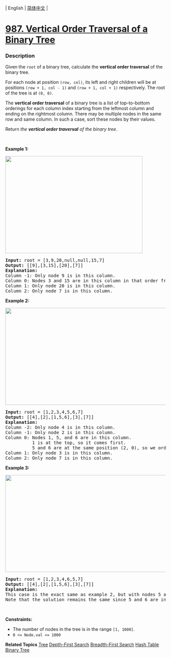 | English | [简体中文](README.md) |

# [987. Vertical Order Traversal of a Binary Tree](https://leetcode-cn.com/problems/vertical-order-traversal-of-a-binary-tree)
 ### Description
<p>Given the <code>root</code> of a binary tree, calculate the <strong>vertical order traversal</strong> of the binary tree.</p>

<p>For each node at position <code>(row, col)</code>, its left and right children will be at positions <code>(row + 1, col - 1)</code> and <code>(row + 1, col + 1)</code> respectively. The root of the tree is at <code>(0, 0)</code>.</p>

<p>The <strong>vertical order traversal</strong> of a binary tree is a list of top-to-bottom orderings for each column index starting from the leftmost column and ending on the rightmost column. There may be multiple nodes in the same row and same column. In such a case, sort these nodes by their values.</p>

<p>Return <em>the <strong>vertical order traversal</strong> of the binary tree</em>.</p>

<p>&nbsp;</p>
<p><strong>Example 1:</strong></p>
<img alt="" src="https://assets.leetcode.com/uploads/2021/01/29/vtree1.jpg" style="width: 431px; height: 304px;" />
<pre>
<strong>Input:</strong> root = [3,9,20,null,null,15,7]
<strong>Output:</strong> [[9],[3,15],[20],[7]]
<strong>Explanation:</strong>
Column -1: Only node 9 is in this column.
Column 0: Nodes 3 and 15 are in this column in that order from top to bottom.
Column 1: Only node 20 is in this column.
Column 2: Only node 7 is in this column.</pre>

<p><strong>Example 2:</strong></p>
<img alt="" src="https://assets.leetcode.com/uploads/2021/01/29/vtree2.jpg" style="width: 512px; height: 304px;" />
<pre>
<strong>Input:</strong> root = [1,2,3,4,5,6,7]
<strong>Output:</strong> [[4],[2],[1,5,6],[3],[7]]
<strong>Explanation:</strong>
Column -2: Only node 4 is in this column.
Column -1: Only node 2 is in this column.
Column 0: Nodes 1, 5, and 6 are in this column.
          1 is at the top, so it comes first.
          5 and 6 are at the same position (2, 0), so we order them by their value, 5 before 6.
Column 1: Only node 3 is in this column.
Column 2: Only node 7 is in this column.
</pre>

<p><strong>Example 3:</strong></p>
<img alt="" src="https://assets.leetcode.com/uploads/2021/01/29/vtree3.jpg" style="width: 512px; height: 304px;" />
<pre>
<strong>Input:</strong> root = [1,2,3,4,6,5,7]
<strong>Output:</strong> [[4],[2],[1,5,6],[3],[7]]
<strong>Explanation:</strong>
This case is the exact same as example 2, but with nodes 5 and 6 swapped.
Note that the solution remains the same since 5 and 6 are in the same location and should be ordered by their values.
</pre>

<p>&nbsp;</p>
<p><strong>Constraints:</strong></p>

<ul>
	<li>The number of nodes in the tree is in the range <code>[1, 1000]</code>.</li>
	<li><code>0 &lt;= Node.val &lt;= 1000</code></li>
</ul>

**Related Topics**  [Tree](https://leetcode-cn.com/tag/tree) [Depth-First Search](https://leetcode-cn.com/tag/depth-first-search) [Breadth-First Search](https://leetcode-cn.com/tag/breadth-first-search) [Hash Table](https://leetcode-cn.com/tag/hash-table) [Binary Tree](https://leetcode-cn.com/tag/binary-tree) 